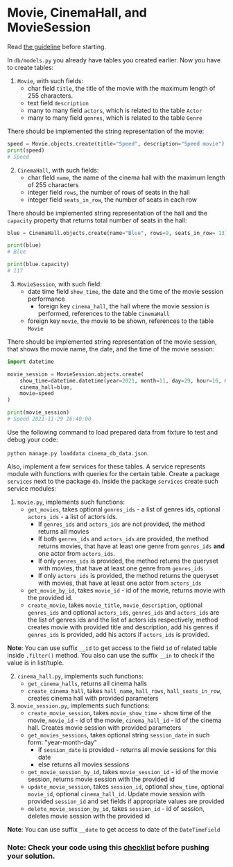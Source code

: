 # Movie, CinemaHall, and MovieSession

Read [the guideline](https://github.com/mate-academy/py-task-guideline/blob/main/README.md) before starting.

In `db/models.py` you already have tables you created earlier. Now
you have to create tables:
1. `Movie`, with such fields:
    - char field `title`, the title of the movie with
the maximum length of 255 characters.
    - text field `description`
    - many to many field `actors`, which is related to 
the table `Actor`
    - many to many field `genres`, which is related to 
the table `Genre`

There should be implemented the string representation of the movie:
```python
speed = Movie.objects.create(title="Speed", description="Speed movie")
print(speed)
# Speed
```
2. `CinemaHall`, with such fields:
    - char field `name`, the name of the cinema hall with the maximum
length of 255 characters
    - integer field `rows`, the number of rows of seats in the
hall
    - integer field `seats_in_row`, the number of seats in each row

There should be implemented string representation of the hall and
the `capacity` property that returns total number of seats in the hall:
```python
blue = CinemaHall.objects.create(name="Blue", rows=9, seats_in_row= 13) 

print(blue)
# Blue

print(blue.capacity)
# 117
```
3. `MovieSession`, with such field:
    - date time field `show_time`, the date and the time of the movie session
performance
      - foreign key `cinema_hall`, the hall where the movie session is performed,
references to the table `CinemaHall`
    - foreign key `movie`, the movie to be shown, references 
to the table `Movie`
    
There should be implemented string representation of the movie session,
that shows the movie name, the date, and the time of the movie session:

```python
import datetime

movie_session = MovieSession.objects.create(
    show_time=datetime.datetime(year=2021, month=11, day=29, hour=16, minute=40),
    cinema_hall=blue,
    movie=speed
)

print(movie_session)
# Speed 2021-11-29 16:40:00
```
Use the following command to load prepared data from fixture to test and debug your code:
  
`python manage.py loaddata cinema_db_data.json`.

Also, implement a few services for these tables. A service
represents module with functions with queries for the certain 
table.
Create a package `services` next to the package `db`. Inside 
the package `services` create such service modules:
1. `movie.py`, implements such functions:
   - `get_movies`, takes optional `genres_ids` - a list
of genres ids, optional `actors_ids` - a list of actors ids. 
       - If `genres_ids` and `actors_ids` are not provided,
the method returns all movies
       - If both 
`genres_ids` and `actors_ids` are provided, the 
method returns movies, that have at least one genre from `genres_ids` **and**
one actor from `actors_ids`. 
       - If only `genres_ids` is provided, the method returns the queryset
with movies, that have at least one genre from `genres_ids`
       - If only `actors_ids` is provided, the method returns the queryset
with movies, that have at least one actor from `actors_ids`
   - `get_movie_by_id`, takes `movie_id` - id of the movie,
returns movie with the provided id.
   - `create_movie`, takes `movie_title`, `movie_description`, 
optional `genres_ids` and optional `actors_ids`, `genres_ids`
and `actors_ids` are the list of genres ids and the list of actors
ids respectively, method
creates movie with provided title and description, add his genres if
`genres_ids` is provided, add his actors if `actors_ids` is provided.

**Note**: You can use suffix `__id` to get access to the field `id`
of related table inside `.filter()` method. You also can 
use the suffix `__in`  to check if the value is in list/tuple.

2. `cinema_hall.py`, implements such functions:
   - `get_cinema_halls`, returns all cinema halls
   - `create_cinema_hall`, takes `hall_name`, `hall_rows`, `hall_seats_in_row`,
creates cinema hall with provided parameters
3. `movie_session.py`, implements such functions:
   - `create_movie_session`, takes `movie_show_time` - show time of the movie, 
`movie_id` - id of the movie, `cinema_hall_id` - id of the cinema hall. Creates
movie session with provided parameters
   - `get_movies_sessions`, takes optional string `session_date` in such
form: "year-month-day"
       - if `session_date` is provided - returns all movie sessions for this 
date
       - else returns all movies sessions
   - `get_movie_session_by_id`, takes `movie_session_id` - id of the movie 
session, returns movie session with the provided id
   - `update_movie_session`, takes `session_id`, optional `show_time`,
optional `movie_id`, optional `cinema_hall_id`. Update movie session with
provided `session_id` and set fields if appropriate values are provided
   - `delete_movie_session_by_id`, takes `session_id` - id of session,
deletes movie session with the provided id

**Note**: You can use suffix `__date` to get access to date of the 
`DateTimeField`

### Note: Check your code using this [checklist](checklist.md) before pushing your solution.

